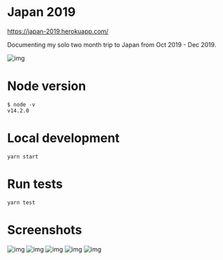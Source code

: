# Japan 2019

https://japan-2019.herokuapp.com/

Documenting my solo two month trip to Japan from Oct 2019 - Dec 2019.

![img](https://solo-japan-2019.s3-us-west-1.amazonaws.com/home/ja1.jpg)

# Node version
```
$ node -v
v14.2.0
```

# Local development
```
yarn start
```

# Run tests
```
yarn test
```

# Screenshots

![img](https://solo-japan-2019.s3-us-west-1.amazonaws.com/home/home.jpg)
![img](https://solo-japan-2019.s3-us-west-1.amazonaws.com/home/blog.jpg)
![img](https://solo-japan-2019.s3-us-west-1.amazonaws.com/home/foods.jpg)
![img](https://solo-japan-2019.s3-us-west-1.amazonaws.com/home/hostels.jpg)
![img](https://solo-japan-2019.s3-us-west-1.amazonaws.com/home/tips.jpg)